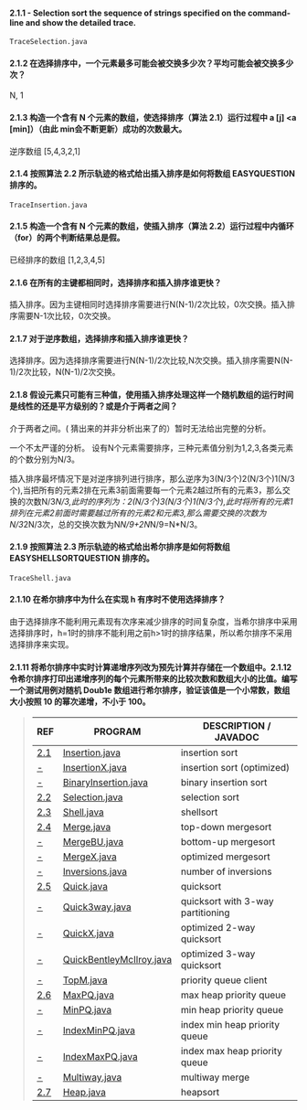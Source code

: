 #### 2.1.1 - Selection sort the sequence of strings specified on the command-line and show the detailed trace.

`TraceSelection.java`

#### 2.1.2 在选择排序中，一个元素最多可能会被交换多少次？平均可能会被交换多少次？

N, 1

#### 2.1.3 构造一个含有 N 个元素的数组，使选择排序（算法 2.1）运行过程中 a [j] <a [min]）（由此 min会不断更新）成功的次数最大。

逆序数组 [5,4,3,2,1]

#### 2.1.4 按照算法 2.2 所示轨迹的格式给出插入排序是如何将数组 EASYQUESTI0N 排序的。

`TraceInsertion.java`

#### 2.1.5 构造一个含有 N 个元素的数组，使插入排序（算法 2.2）运行过程中内循环（for）的两个判断结果总是假。

已经排序的数组 [1,2,3,4,5]

#### 2.1.6 在所有的主键都相同时，选择排序和插入排序谁更快？

插入排序。因为主键相同时选择排序需要进行N(N-1)/2次比较，0次交换。插入排序需要N-1次比较，0次交换。

#### 2.1.7 对于逆序数组，选择排序和插入排序谁更快？

选择排序。因为选择排序需要进行N(N-1)/2次比较,N次交换。插入排序需要N(N-1)/2次比较，N(N-1)/2次交换。

#### 2.1.8 假设元素只可能有三种值，使用插入排序处理这样一个随机数组的运行时间是线性的还是平方级别的？或是介于两者之间？

介于两者之间。( 猜出来的并非分析出来了的）暂时无法给出完整的分析。

一个不太严谨的分析。 设有N个元素需要排序，三种元素值分别为1,2,3,各类元素的个数分别为N/3。

插入排序最坏情况下是对逆序排列进行排序，那么逆序为3(N/3个)2(N/3个)1(N/3个),当把所有的元素2排在元素3前面需要每一个元素2越过所有的元素3，那么交换的次数N/3*N/3,此时的序列为：2(N/3个)3(N/3个)1(N/3个),此时将所有的元素1排列在元素2前面时需要越过所有的元素2和元素3,那么需要交换的次数为 N/3*2N/3次，总的交换次数为N*N/9+2N*N/9=N*N/3。

#### 2.1.9 按照算法 2.3 所示轨迹的格式给出希尔排序是如何将数组 EASYSHELLSORTQUESTION 排序的。

`TraceShell.java`

#### 2.1.10 在希尔排序中为什么在实现 h 有序时不使用选择排序？

由于选择排序不能利用元素现有次序来减少排序的时间复杂度，当希尔排序中采用选择排序时，h=1时的排序不能利用之前h>1时的排序结果，所以希尔排序不采用选择排序来实现。

#### 2.1.11 将希尔排序中实时计算递增序列改为预先计算并存储在一个数组中。2.1.12 令希尔排序打印出递增序列的每个元素所带来的比较次数和数组大小的比值。编写一个测试用例对随机 Doub1e 数组进行希尔排序，验证该值是一个小常数，数组大小按照 10 的幂次递增，不小于 100。



> | REF                                                          | PROGRAM                                                      | DESCRIPTION / JAVADOC             |
> | ------------------------------------------------------------ | ------------------------------------------------------------ | --------------------------------- |
> | [2.1](https://algs4.cs.princeton.edu/21elementary/index.php#2.1) | [Insertion.java](https://algs4.cs.princeton.edu/21elementary/Insertion.java.html) | insertion sort                    |
> | [-](https://algs4.cs.princeton.edu/21elementary/index.php#-) | [InsertionX.java](https://algs4.cs.princeton.edu/21elementary/InsertionX.java.html) | insertion sort (optimized)        |
> | [-](https://algs4.cs.princeton.edu/21elementary/index.php#-) | [BinaryInsertion.java](https://algs4.cs.princeton.edu/21elementary/BinaryInsertion.java.html) | binary insertion sort             |
> | [2.2](https://algs4.cs.princeton.edu/21elementary/index.php#2.2) | [Selection.java](https://algs4.cs.princeton.edu/21elementary/Selection.java.html) | selection sort                    |
> | [2.3](https://algs4.cs.princeton.edu/21elementary/index.php#2.3) | [Shell.java](https://algs4.cs.princeton.edu/21elementary/Shell.java.html) | shellsort                         |
> | [2.4](https://algs4.cs.princeton.edu/22mergesort/index.php#2.4) | [Merge.java](https://algs4.cs.princeton.edu/22mergesort/Merge.java.html) | top-down mergesort                |
> | [-](https://algs4.cs.princeton.edu/22mergesort/index.php#-)  | [MergeBU.java](https://algs4.cs.princeton.edu/22mergesort/MergeBU.java.html) | bottom-up mergesort               |
> | [-](https://algs4.cs.princeton.edu/22mergesort/index.php#-)  | [MergeX.java](https://algs4.cs.princeton.edu/22mergesort/MergeX.java.html) | optimized mergesort               |
> | [-](https://algs4.cs.princeton.edu/22mergesort/index.php#-)  | [Inversions.java](https://algs4.cs.princeton.edu/22mergesort/Inversions.java.html) | number of inversions              |
> | [2.5](https://algs4.cs.princeton.edu/23quicksort/index.php#2.5) | [Quick.java](https://algs4.cs.princeton.edu/23quicksort/Quick.java.html) | quicksort                         |
> | [-](https://algs4.cs.princeton.edu/23quicksort/index.php#-)  | [Quick3way.java](https://algs4.cs.princeton.edu/23quicksort/Quick3way.java.html) | quicksort with 3-way partitioning |
> | [-](https://algs4.cs.princeton.edu/23quicksort/index.php#-)  | [QuickX.java](https://algs4.cs.princeton.edu/23quicksort/QuickX.java.html) | optimized 2-way quicksort         |
> | [-](https://algs4.cs.princeton.edu/23quicksort/index.php#-)  | [QuickBentleyMcIlroy.java](https://algs4.cs.princeton.edu/23quicksort/QuickBentleyMcIlroy.java.html) | optimized 3-way quicksort         |
> | [-](https://algs4.cs.princeton.edu/24pq/index.php#-)         | [TopM.java](https://algs4.cs.princeton.edu/24pq/TopM.java.html) | priority queue client             |
> | [2.6](https://algs4.cs.princeton.edu/24pq/index.php#2.6)     | [MaxPQ.java](https://algs4.cs.princeton.edu/24pq/MaxPQ.java.html) | max heap priority queue           |
> | [-](https://algs4.cs.princeton.edu/24pq/index.php#-)         | [MinPQ.java](https://algs4.cs.princeton.edu/24pq/MinPQ.java.html) | min heap priority queue           |
> | [-](https://algs4.cs.princeton.edu/24pq/index.php#-)         | [IndexMinPQ.java](https://algs4.cs.princeton.edu/24pq/IndexMinPQ.java.html) | index min heap priority queue     |
> | [-](https://algs4.cs.princeton.edu/24pq/index.php#-)         | [IndexMaxPQ.java](https://algs4.cs.princeton.edu/24pq/IndexMaxPQ.java.html) | index max heap priority queue     |
> | [-](https://algs4.cs.princeton.edu/24pq/index.php#-)         | [Multiway.java](https://algs4.cs.princeton.edu/24pq/Multiway.java.html) | multiway merge                    |
> | [2.7](https://algs4.cs.princeton.edu/24pq/index.php#2.7)     | [Heap.java](https://algs4.cs.princeton.edu/24pq/Heap.java.html) | heapsort                          |

